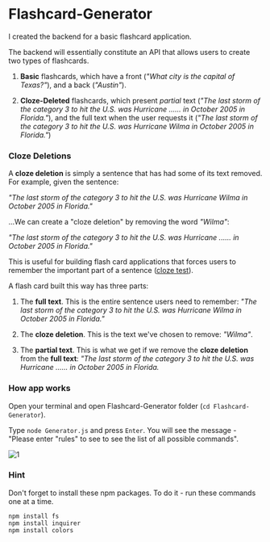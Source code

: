 # Flashcard-Generator

I created the backend for a basic flashcard application.

The backend will essentially constitute an API that allows users to create two types of flashcards.

1. **Basic** flashcards, which have a front (_"What city is the capital of Texas?"_), and a back (_"Austin"_).

2. **Cloze-Deleted** flashcards, which present _partial_ text (_"The last storm of the category 3 to hit the U.S. was Hurricane ...... in October 2005 in Florida."_), and the full text when the user requests it (_"The last storm of the category 3 to hit the U.S. was Hurricane Wilma in October 2005 in Florida."_)

### Cloze Deletions

A **cloze deletion** is simply a sentence that has had some of its text removed. For example, given the sentence:

_"The last storm of the category 3 to hit the U.S. was Hurricane Wilma in October 2005 in Florida."_

...We can create a "cloze deletion" by removing the word _"Wilma"_:

_"The last storm of the category 3 to hit the U.S. was Hurricane ...... in October 2005 in Florida."_

This is useful for building flash card applications that forces users to remember the important part of a sentence ([cloze test](https://en.wikipedia.org/wiki/Cloze_test)).

A flash card built this way has three parts:

1. The **full text**. This is the entire sentence users need to remember:  _"The last storm of the category 3 to hit the U.S. was Hurricane Wilma in October 2005 in Florida."_

2. The **cloze deletion**. This is the text we've chosen to remove: _"Wilma"_.

3. The **partial text**. This is what we get if we remove the **cloze deletion** from the **full text**: _"The last storm of the category 3 to hit the U.S. was Hurricane ...... in October 2005 in Florida._

### How app works

Open your terminal and open Flashcard-Generator folder (`cd Flashcard-Generator`).

Type `node Generator.js` and press `Enter`. You will see the message - "Please enter "rules" to see to see the list of all possible commands".

![1](https://user-images.githubusercontent.com/28790452/29722393-288982dc-8986-11e7-9835-9a5ddca4da15.gif) 






### Hint

Don't forget to install these npm packages. To do it - run these commands one at a time.

```
npm install fs
npm install inquirer
npm install colors

```


